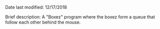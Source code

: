 Date last modified: 12/17/2018

Brief description:
A "Boxez" program where the boxez form a queue that follow each other behind the mouse.